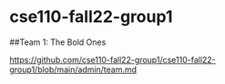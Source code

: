 # cse110-fall22-group1

##Team 1: The Bold Ones

https://github.com/cse110-fall22-group1/cse110-fall22-group1/blob/main/admin/team.md
